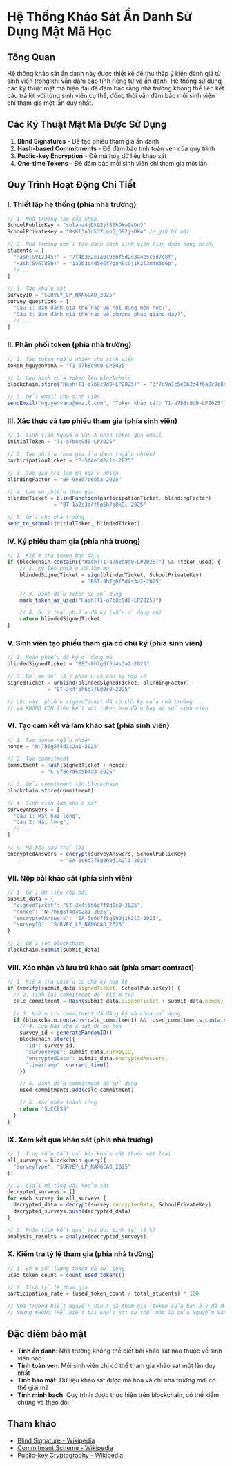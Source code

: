 # Hệ Thống Khảo Sát Ẩn Danh Sử Dụng Mật Mã Học

## Tổng Quan

Hệ thống khảo sát ẩn danh này được thiết kế để thu thập ý kiến đánh giá từ sinh viên trong khi vẫn đảm bảo tính riêng tư và ẩn danh. Hệ thống sử dụng các kỹ thuật mật mã hiện đại để đảm bảo rằng nhà trường không thể liên kết câu trả lời với từng sinh viên cụ thể, đồng thời vẫn đảm bảo mỗi sinh viên chỉ tham gia một lần duy nhất.

## Các Kỹ Thuật Mật Mã Được Sử Dụng

1. **Blind Signatures** - Để tạo phiếu tham gia ẩn danh
2. **Hash-based Commitments** - Để đảm bảo tính toàn vẹn của quy trình
3. **Public-key Encryption** - Để mã hóa dữ liệu khảo sát
4. **One-time Tokens** - Để đảm bảo mỗi sinh viên chỉ tham gia một lần

## Quy Trình Hoạt Động Chi Tiết

### I. Thiết lập hệ thống (phía nhà trường)

```javascript
// 1. Nhà trường tạo cặp khóa
SchoolPublicKey = "solana4jDk92jf83hDkw9sDn3"
SchoolPrivateKey = "8sKl3nJdk37Lmn5jD92jsDkw" // giữ bí mật

// 2. Nhà trường khởi tạo danh sách sinh viên (lưu dưới dạng hash)
students = [
  "Hash(SV12345)" = "7f4b3d2e1a8c9b6f5d2e3a4b5c6d7e8f",
  "Hash(SV67890)" = "1a2b3c4d5e6f7g8h9i0j1k2l3m4n5o6p",
  // ...
]

// 3. Tạo khảo sát
surveyID = "SURVEY_LP_NANGCAO_2025"
survey_questions = [
  "Câu 1: Bạn đánh giá thế nào về nội dung môn học?",
  "Câu 2: Bạn đánh giá thế nào về phương pháp giảng dạy?",
  // ...
]
```

### II. Phân phối token (phía nhà trường)

```javascript
// 1. Tạo token ngẫu nhiên cho sinh viên
token_NguyenVanA = "T1-a7b8c9d0-LP2025"

// 2. Lưu hash của token lên blockchain
blockchain.store("Hash(T1-a7b8c9d0-LP2025)" = "3f7d9a1c5e8b2d4f6a0c9e8d7f6a5s4")

// 3. Gửi email cho sinh viên
sendEmail("nguyenvana@email.com", "Token khảo sát: T1-a7b8c9d0-LP2025")
```

### III. Xác thực và tạo phiếu tham gia (phía sinh viên)

```javascript
// 1. Sinh viên Nguyễn Văn A nhận token qua email
initialToken = "T1-a7b8c9d0-LP2025"

// 2. Tạo phiếu tham gia ẩn danh (ngẫu nhiên)
participationTicket = "P-5f4e3d2c1b-2025"

// 3. Tạo giá trị làm mù ngẫu nhiên
blindingFactor = "BF-9e8d7c6b5a-2025"

// 4. Làm mù phiếu tham gia
blindedTicket = blindFunction(participationTicket, blindingFactor)
               = "BT-1a2s3d4f5g6h7j8k9l-2025"

// 5. Gửi cho nhà trường
send_to_school(initialToken, blindedTicket)
```

### IV. Ký phiếu tham gia (phía nhà trường)

```javascript
// 1. Kiểm tra token ban đầu
if (blockchain.contains("Hash(T1-a7b8c9d0-LP2025)") && !token_used) {
    // 2. Ký lên phiếu đã làm mù
    blindedSignedTicket = sign(blindedTicket, SchoolPrivateKey)
                        = "BST-8h7g6f5d4s3a2-2025"

    // 3. Đánh dấu token đã sử dụng
    mark_token_as_used("Hash(T1-a7b8c9d0-LP2025)")

    // 4. Gửi trả phiếu đã ký (vẫn ở dạng mù)
    return blindedSignedTicket
}
```

### V. Sinh viên tạo phiếu tham gia có chữ ký (phía sinh viên)

```javascript
// 1. Nhận phiếu đã ký ở dạng mù
blindedSignedTicket = "BST-8h7g6f5d4s3a2-2025"

// 2. Bỏ mù để lấy phiếu có chữ ký hợp lệ
signedTicket = unblind(blindedSignedTicket, blindingFactor)
             = "ST-3k4j5h6g7f8d9s0-2025"

// Lúc này, phiếu signedTicket đã có chữ ký của nhà trường
// và KHÔNG CÒN liên kết với token ban đầu hay mã số sinh viên
```

### VI. Tạo cam kết và làm khảo sát (phía sinh viên)

```javascript
// 1. Tạo nonce ngẫu nhiên
nonce = "N-7h6g5f4d3s2a1-2025"

// 2. Tạo commitment
commitment = Hash(signedTicket + nonce)
           = "C-9f8e7d6c5b4a3-2025"

// 3. Gửi commitment lên blockchain
blockchain.store(commitment)

// 4. Sinh viên làm khảo sát
surveyAnswers = [
  "Câu 1: Rất hài lòng",
  "Câu 2: Hài lòng",
  // ...
]

// 5. Mã hóa câu trả lời
encryptedAnswers = encrypt(surveyAnswers, SchoolPublicKey)
                 = "EA-5s6d7f8g9h0j1k2l3-2025"
```

### VII. Nộp bài khảo sát (phía sinh viên)

```javascript
// 1. Gửi dữ liệu nộp bài
submit_data = {
  "signedTicket": "ST-3k4j5h6g7f8d9s0-2025",
  "nonce": "N-7h6g5f4d3s2a1-2025",
  "encryptedAnswers": "EA-5s6d7f8g9h0j1k2l3-2025",
  "surveyID": "SURVEY_LP_NANGCAO_2025"
}

// 2. Gửi lên blockchain
blockchain.submit(submit_data)
```

### VIII. Xác nhận và lưu trữ khảo sát (phía smart contract)

```javascript
// 1. Kiểm tra phiếu có chữ ký hợp lệ
if (verify(submit_data.signedTicket, SchoolPublicKey)) {
  // 2. Tính lại commitment để kiểm tra
  calc_commitment = Hash(submit_data.signedTicket + submit_data.nonce)

  // 3. Kiểm tra commitment đã đăng ký và chưa sử dụng
  if (blockchain.contains(calc_commitment) && !used_commitments.contains(calc_commitment)) {
    // 4. Lưu bài khảo sát đã mã hóa
    survey_id = generateRandomID()
    blockchain.store({
      "id": survey_id,
      "surveyType": submit_data.surveyID,
      "encryptedData": submit_data.encryptedAnswers,
      "timestamp": current_time()
    })

    // 5. Đánh dấu commitment đã sử dụng
    used_commitments.add(calc_commitment)

    // 6. Xác nhận thành công
    return "SUCCESS"
  }
}
```

### IX. Xem kết quả khảo sát (phía nhà trường)

```javascript
// 1. Truy vấn tất cả bài khảo sát thuộc một loại
all_surveys = blockchain.query({
  "surveyType": "SURVEY_LP_NANGCAO_2025"
})

// 2. Giải mã từng bài khảo sát
decrypted_surveys = []
for each survey in all_surveys {
  decrypted_data = decrypt(survey.encryptedData, SchoolPrivateKey)
  decrypted_surveys.push(decrypted_data)
}

// 3. Phân tích kết quả (ví dụ: tính tỷ lệ %)
analysis_results = analyze(decrypted_surveys)
```

### X. Kiểm tra tỷ lệ tham gia (phía nhà trường)

```javascript
// 1. Đếm số lượng token đã sử dụng
used_token_count = count_used_tokens()

// 2. Tính tỷ lệ tham gia
participation_rate = (used_token_count / total_students) * 100

// Nhà trường biết Nguyễn Văn A đã tham gia (token của bạn ấy đã được đánh dấu sử dụng)
// Nhưng KHÔNG THỂ biết bài khảo sát cụ thể nào là của Nguyễn Văn A
```

## Đặc điểm bảo mật

- **Tính ẩn danh**: Nhà trường không thể biết bài khảo sát nào thuộc về sinh viên nào
- **Tính toàn vẹn**: Mỗi sinh viên chỉ có thể tham gia khảo sát một lần duy nhất
- **Tính bảo mật**: Dữ liệu khảo sát được mã hóa và chỉ nhà trường mới có thể giải mã
- **Tính minh bạch**: Quy trình được thực hiện trên blockchain, có thể kiểm chứng và theo dõi

## Tham khảo

- [Blind Signature - Wikipedia](https://en.wikipedia.org/wiki/Blind_signature)
- [Commitment Scheme - Wikipedia](https://en.wikipedia.org/wiki/Commitment_scheme)
- [Public-key Cryptography - Wikipedia](https://en.wikipedia.org/wiki/Public-key_cryptography)